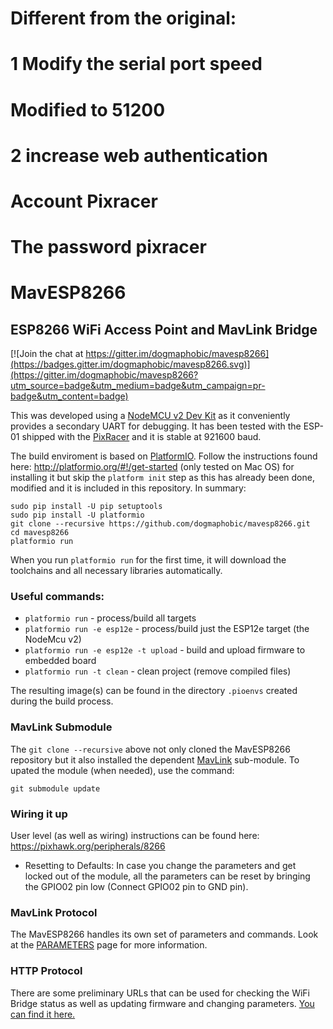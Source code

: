 # Different from the original:
# 1 Modify the serial port speed
# Modified to 51200
# 2 increase web authentication
# Account Pixracer
# The password pixracer
# MavESP8266
## ESP8266 WiFi Access Point and MavLink Bridge

[![Join the chat at https://gitter.im/dogmaphobic/mavesp8266](https://badges.gitter.im/dogmaphobic/mavesp8266.svg)](https://gitter.im/dogmaphobic/mavesp8266?utm_source=badge&utm_medium=badge&utm_campaign=pr-badge&utm_content=badge)

This was developed using a [NodeMCU v2 Dev Kit](http://www.seeedstudio.com/depot/NodeMCU-v2-Lua-based-ESP8266-development-kit-p-2415.html) as it conveniently provides a secondary UART for debugging. It has been tested with the ESP-01 shipped with the [PixRacer](https://pixhawk.org/modules/pixracer) and it is stable at 921600 baud.

The build enviroment is based on [PlatformIO](http://platformio.org). Follow the instructions found here: http://platformio.org/#!/get-started (only tested on Mac OS) for installing it but skip the ```platform init``` step as this has already been done, modified and it is included in this repository. In summary:

```
sudo pip install -U pip setuptools
sudo pip install -U platformio
git clone --recursive https://github.com/dogmaphobic/mavesp8266.git
cd mavesp8266
platformio run
```

When you run ```platformio run``` for the first time, it will download the toolchains and all necessary libraries automatically.

### Useful commands:

* ```platformio run``` - process/build all targets
* ```platformio run -e esp12e``` - process/build just the ESP12e target (the NodeMcu v2)
* ```platformio run -e esp12e -t upload``` - build and upload firmware to embedded board
* ```platformio run -t clean``` - clean project (remove compiled files)

The resulting image(s) can be found in the directory ```.pioenvs``` created during the build process.

### MavLink Submodule

The ```git clone --recursive``` above not only cloned the MavESP8266 repository but it also installed the dependent [MavLink](https://github.com/mavlink/c_library) sub-module. To upated the module (when needed), use the command:

```git submodule update```

### Wiring it up

User level (as well as wiring) instructions can be found here: https://pixhawk.org/peripherals/8266

* Resetting to Defaults: In case you change the parameters and get locked out of the module, all the parameters can be reset by bringing the GPIO02 pin low (Connect GPIO02 pin to GND pin). 

### MavLink Protocol

The MavESP8266 handles its own set of parameters and commands. Look at the [PARAMETERS](PARAMETERS.md) page for more information.

### HTTP Protocol

There are some preliminary URLs that can be used for checking the WiFi Bridge status as well as updating firmware and changing parameters. [You can find it here.](HTTP.md)
